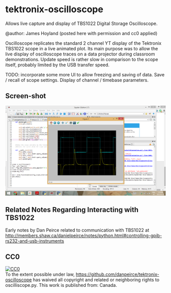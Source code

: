 # tektronix-oscilloscope
Allows live capture and display of TBS1022 Digital Storage Oscilloscope.

@author: James Hoyland (posted here with permission and cc0 applied)

Oscilloscope replicates the standard 2 channel YT display of the Tektronix TBS1022
scope in a live animated plot. Its main purpose was to allow the live display of oscilloscope
traces on a data projector during classroom demonstrations. Update speed is rather slow
in comparison to the scope itself, probably limited by the USB transfer speed.

TODO: incorporate some more UI to allow freezing and saving of data. Save / recall of scope
settings. Display of channel / timebase parameters.

## Screen-shot

![](images/Screenshot2015-03-29.png)

## Related Notes Regarding Interacting with TBS1022

Early notes by Dan Peirce related to communication with TBS1022 at
<http://members.shaw.ca/danielpeirce/notes/python.html#controlling-gpib-rs232-and-usb-instruments>

## CC0

<p xmlns:dct="http://purl.org/dc/terms/" xmlns:vcard="http://www.w3.org/2001/vcard-rdf/3.0#">
  <a rel="license"
     href="http://creativecommons.org/publicdomain/zero/1.0/">
    <img src="http://i.creativecommons.org/p/zero/1.0/88x31.png" style="border-style: none;" alt="CC0" />
  </a>
  <br />
  To the extent possible under law,
  <a rel="dct:publisher"
     href="https://github.com/danpeirce/tektronix-oscilloscope">https://github.com/danpeirce/tektronix-oscilloscope</a>
  has waived all copyright and related or neighboring rights to
  <span property="dct:title">oscilliscope.py</span>.
This work is published from:
<span property="vcard:Country" datatype="dct:ISO3166"
      content="CA" about="https://github.com/danpeirce/tektronix-oscilloscope">
  Canada</span>.
</p>

